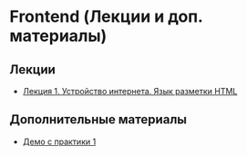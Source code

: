 # Frontend (Лекции и доп. материалы)

## Лекции

* [Лекция 1. Устройство интернета. Язык разметки HTML](01-intro.html)

## Дополнительные материалы

* [Демо с практики 1](/practice-demo)
